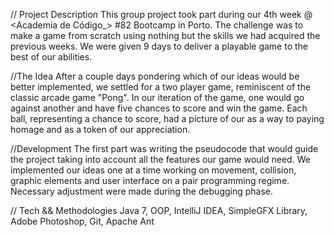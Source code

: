 // Project Description This group project took part during our 4th week @ <Academia de Código_> #82 Bootcamp in Porto. The challenge was to make a game from scratch using nothing but the skills we had acquired the previous weeks. We were given 9 days to deliver a playable game to the best of our abilities.

//The Idea After a couple days pondering which of our ideas would be better implemented, we settled for a two player game, reminiscent of the classic arcade game "Pong". In our iteration of the game, one would go against another and have five chances to score and win the game. Each ball, representing a chance to score, had a picture of our as a way to paying homage and as a token of our appreciation.

//Development The first part was writing the pseudocode that would guide the project taking into account all the features our game would need. We implemented our ideas one at a time working on movement, collision, graphic elements and user interface on a pair programming regime. Necessary adjustment were made during the debugging phase.

// Tech && Methodologies Java 7, OOP, IntelliJ IDEA, SimpleGFX Library, Adobe Photoshop, Git, Apache Ant
